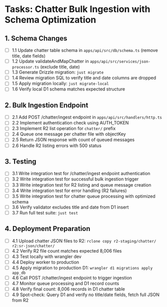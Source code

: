 # Tasks: Chatter Bulk Ingestion with Schema Optimization

## 1. Schema Changes

- [ ] 1.1 Update chatter table schema in `apps/api/src/db/schema.ts` (remove title, date fields)
- [ ] 1.2 Update validateAndMapChatter in `apps/api/src/services/json-processor.ts` (exclude title, date)
- [ ] 1.3 Generate Drizzle migration: `just migrate`
- [ ] 1.4 Review migration SQL to verify title and date columns are dropped
- [ ] 1.5 Apply migration locally: `just migrate-local`
- [ ] 1.6 Verify local D1 schema matches expected structure

## 2. Bulk Ingestion Endpoint

- [ ] 2.1 Add POST /chatter/ingest endpoint in `apps/api/src/handlers/http.ts`
- [ ] 2.2 Implement authentication check using AUTH_TOKEN
- [ ] 2.3 Implement R2 list operation for `chatter/` prefix
- [ ] 2.4 Queue one message per chatter file with objectKey
- [ ] 2.5 Return JSON response with count of queued messages
- [ ] 2.6 Handle R2 listing errors with 500 status

## 3. Testing

- [ ] 3.1 Write integration test for /chatter/ingest endpoint authentication
- [ ] 3.2 Write integration test for successful bulk ingestion trigger
- [ ] 3.3 Write integration test for R2 listing and queue message creation
- [ ] 3.4 Write integration test for error handling (R2 failures)
- [ ] 3.5 Write integration test for chatter queue processing with optimized schema
- [ ] 3.6 Verify validator excludes title and date from D1 insert
- [ ] 3.7 Run full test suite: `just test`

## 4. Deployment Preparation

- [ ] 4.1 Upload chatter JSON files to R2: `rclone copy r2-staging/chatter/ r2:sr-json/chatter/`
- [ ] 4.2 Verify R2 file count matches expected 8,006 files
- [ ] 4.3 Test locally with wrangler dev
- [ ] 4.4 Deploy worker to production
- [ ] 4.5 Apply migration to production D1: `wrangler d1 migrations apply app_db`
- [ ] 4.6 Call POST /chatter/ingest endpoint to trigger ingestion
- [ ] 4.7 Monitor queue processing and D1 record counts
- [ ] 4.8 Verify final count: 8,006 records in D1 chatter table
- [ ] 4.9 Spot-check: Query D1 and verify no title/date fields, fetch full JSON from R2
